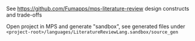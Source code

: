 See https://github.com/Fumapps/mps-literature-review design constructs and trade-offs

Open project in MPS and generate "sandbox", see generated files under `<project-root>/languages/LiteratureReviewLang.sandbox/source_gen`
